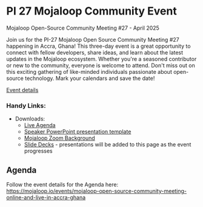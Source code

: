 # PI 27 Mojaloop Community Event 

Mojaloop Open-Source Community Meeting #27 - April 2025

Join us for the PI-27 Mojaloop Open Source Community Meeting #27 happening in Accra, Ghana! This three-day event is a great opportunity to connect with fellow developers, share ideas, and learn about the latest updates in the Mojaloop ecosystem. Whether you're a seasoned contributor or new to the community, everyone is welcome to attend. Don't miss out on this exciting gathering of like-minded individuals passionate about open-source technology. Mark your calendars and save the date!

[Event details](https://mojaloop.io/events/mojaloop-open-source-community-meeting-online-and-live-in-accra-ghana/)


### Handy Links:
* Downloads:
  - [Live Agenda](https://mojaloop.io/events/mojaloop-open-source-community-meeting-online-and-live-in-accra-ghana/)
  - [Speaker PowerPoint presentation template](https://github.com/mojaloop/documentation-artifacts/blob/master/presentations/pi_22_june_2023/presentations/presentation_template.pptx)
  - [Mojaloop Zoom Background](https://github.com/mojaloop/documentation-artifacts/blob/master/presentations/pi_27_apr_2025/Mojaloop-Community-Meeting-Zoom-Graphics.png)
  - [Slide Decks](https://github.com/mojaloop/documentation-artifacts/tree/master/presentations/pi_27_apr_2025/presentations) - presentations will be added to this page as the event progresses

## Agenda

Follow the event details for the Agenda here: https://mojaloop.io/events/mojaloop-open-source-community-meeting-online-and-live-in-accra-ghana
